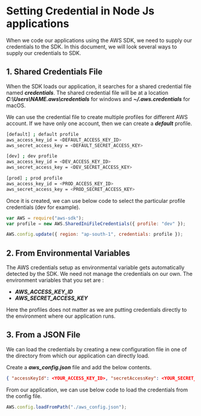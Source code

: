 # Setting Credential in Node Js applications

When we code our applications using the AWS SDK, we need to supply our credentials to the SDK. In this document, we will look several ways
to supply our credentials to SDK.

## 1. Shared Credentials File

When the SDK loads our application, it searches for a shared credential file named **_credentials_**. The shared credential file will be at a
location **_C:\Users\NAME\.aws\credentials_** for windows and **_~/.aws.credentials_** for macOS.

We can use the credential file to create multiple profiles for different AWS account. If we have only one account, then we can create a **_default_** profile.

```sh
[default] ; default profile
aws_access_key_id = <DEFAULT_ACCESS_KEY_ID>
aws_secret_access_key = <DEFAULT_SECRET_ACCESS_KEY>

[dev] ; dev profile
aws_access_key_id = <DEV_ACCESS_KEY_ID>
aws_secret_access_key = <DEV_SECRET_ACCESS_KEY>

[prod] ; prod profile
aws_access_key_id = <PROD_ACCESS_KEY_ID>
aws_secret_access_key = <PROD_SECRET_ACCESS_KEY>
```

Once it is created, we can use below code to select the particular profile credentials (dev for example).

```javascript
var AWS = require("aws-sdk");
var profile = new AWS.SharedIniFileCredentials({ profile: "dev" });

AWS.config.update({ region: "ap-south-1", credentials: profile });
```

## 2. From Environmental Variables

The AWS credentials setup as environmental variable gets automatically detected by the SDK. We need not manage the credentials on our own. The environment variables that you set are :

- **_AWS_ACCESS_KEY_ID_**
- **_AWS_SECRET_ACCESS_KEY_**

Here the profiles does not matter as we are putting credentials directly to the environment where our application runs.

## 3. From a JSON File

We can load the credentials by creating a new configuration file in one of the directory from which our application can directly load.

Create a **_aws_config.json_** file and add the below contents.

```json
{ "accessKeyId": <YOUR_ACCESS_KEY_ID>, "secretAccessKey": <YOUR_SECRET_ACCESS_KEY>, "region": <YOUR_REGION> }
```

From our application, we can use below code to load the credentials from the config file.

```javascript
AWS.config.loadFromPath("./aws_config.json");
```
